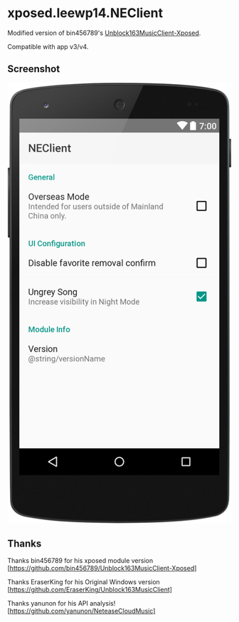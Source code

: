# xposed.leewp14.NEClient

Modified version of bin456789's [Unblock163MusicClient-Xposed](https://github.com/bin456789/Unblock163MusicClient-Xposed).

Compatible with app v3/v4.

## Screenshot

![screenshot](/assets/img/screenshot.png)

## Thanks

Thanks bin456789 for his xposed module version [https://github.com/bin456789/Unblock163MusicClient-Xposed]

Thanks EraserKing for his Original Windows version [https://github.com/EraserKing/Unblock163MusicClient]

Thanks yanunon for his API analysis! [https://github.com/yanunon/NeteaseCloudMusic]